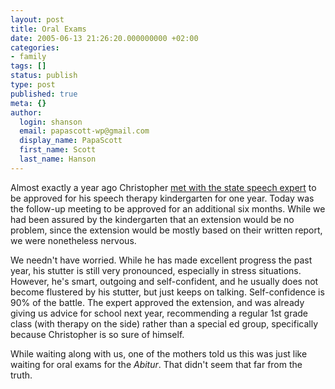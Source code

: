 ```yaml
---
layout: post
title: Oral Exams
date: 2005-06-13 21:26:20.000000000 +02:00
categories:
- family
tags: []
status: publish
type: post
published: true
meta: {}
author:
  login: shanson
  email: papascott-wp@gmail.com
  display_name: PapaScott
  first_name: Scott
  last_name: Hanson
---
```

<p>Almost exactly a year ago Christopher <a href="https://www.papascott.de/archives/2004/06/17/expert-opinion/">met with the state speech expert</a> to be approved for his speech therapy kindergarten for one year. Today was the follow-up meeting to be approved for an additional six months. While we had been assured by the kindergarten that an extension would be no problem, since the extension would be mostly based on their written report, we were nonetheless nervous. </p>
<p>We needn't have worried. While he has made excellent progress the past year, his stutter is still very pronounced, especially in stress situations. However, he's smart, outgoing and self-confident, and he usually does not become flustered by his stutter, but just keeps on talking. Self-confidence is 90% of the battle. The expert approved the extension, and was already giving us advice for school next year, recommending a regular 1st grade class (with therapy on the side) rather than a special ed group, specifically because Christopher is so sure of himself.</p>
<p>While waiting along with us, one of the mothers told us this was just like waiting for oral exams for the <em>Abitur</em>. That didn't seem that far from the truth.</p>
